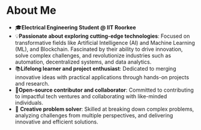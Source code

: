 # About Me 

- 🎓**Electrical Engineering Student @ IIT Roorkee**  
- 💡**Passionate about exploring cutting-edge technologies**: Focused on transformative fields like Artificial Intelligence (AI) and Machine Learning (ML), and Blockchain. Fascinated by their ability to drive innovation, solve complex challenges, and revolutionize industries such as automation, decentralized systems, and data analytics.  
- 📚**Lifelong learner and project enthusiast**: Dedicated to merging innovative ideas with practical applications through hands-on projects and research.  
- 🌟**Open-source contributor and collaborator**: Committed to contributing to impactful tech ventures and collaborating with like-minded individuals.
- 🧠 **Creative problem solver**: Skilled at breaking down complex problems, analyzing challenges from multiple perspectives, and delivering innovative and efficient solutions.




